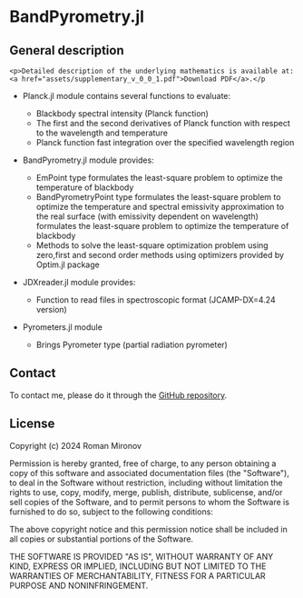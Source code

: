 
# BandPyrometry.jl

## General description

```@raw html
<p>Detailed description of the underlying mathematics is available at:<a href="assets/supplementary_v_0_0_1.pdf">Download PDF</a>.</p
```

- Planck.jl module contains several functions to evaluate: 
    - Blackbody spectral intensity (Planck function)
    - The first and the second derivatives of Planck function with respect to the wavelength and temperature 
    - Planck function fast integration over the specified wavelength region  

- BandPyrometry.jl module provides:
    - EmPoint type formulates the least-square problem to optimize the temperature of blackbody 
    - BandPyrometryPoint type formulates the least-square problem to optimize the temperature and spectral emissivity approximation to the real surface (with emissivity dependent on wavelength) formulates the least-square problem to optimize the temperature of blackbody 
    - Methods to solve the least-square optimization problem using zero,first and second order methods using optimizers provided by Optim.jl package 

- JDXreader.jl module provides:
    - Function to read files in spectroscopic format (JCAMP-DX=4.24 version) 

- Pyrometers.jl module
    - Brings Pyrometer type (partial radiation pyrometer)

## Contact

To contact me, please do it through the [GitHub repository](https://github.com/Manarom/BandPyrometry).

## License

Copyright (c) 2024 Roman Mironov

Permission is hereby granted, free of charge, to any person obtaining a copy
of this software and associated documentation files (the "Software"), to deal
in the Software without restriction, including without limitation the rights
to use, copy, modify, merge, publish, distribute, sublicense, and/or sell
copies of the Software, and to permit persons to whom the Software is
furnished to do so, subject to the following conditions:

The above copyright notice and this permission notice shall be included in all
copies or substantial portions of the Software.

THE SOFTWARE IS PROVIDED "AS IS", WITHOUT WARRANTY OF ANY KIND, EXPRESS OR
IMPLIED, INCLUDING BUT NOT LIMITED TO THE WARRANTIES OF MERCHANTABILITY,
FITNESS FOR A PARTICULAR PURPOSE AND NONINFRINGEMENT.


